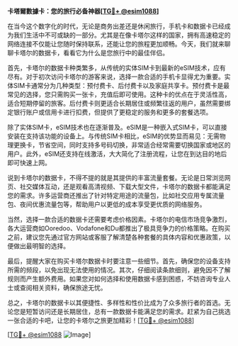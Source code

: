 **卡塔爾數據卡：您的旅行必备神器[[TG💪+ @esim1088](https://t.me/s/esim1088)]**

在当今这个数字化的时代，无论是商务出差还是休闲旅行，手机卡和数据卡已经成为我们生活中不可或缺的一部分。尤其是在像卡塔尔这样的国家，拥有高速稳定的网络连接不仅能让您随时保持联系，还能让您的旅程更加顺畅。今天，我们就来聊聊卡塔尔的数据卡，看看它为什么是您旅行中的最佳伴侣。

首先，卡塔尔的数据卡种类繁多，从传统的实体SIM卡到最新的eSIM技术，应有尽有。对于初次访问卡塔尔的游客来说，选择一款合适的手机卡显得尤为重要。实体SIM卡通常分为几种类型：预付费卡、后付费卡以及家庭共享卡。预付费卡是最常见的选择，您只需购买一张卡，充值后即可使用。这种卡的优点在于灵活性高，适合短期停留的旅客。后付费卡则更适合长期居住或频繁往返的用户，虽然需要绑定银行账户或信用卡进行扣费，但提供了更稳定的服务和更多的套餐选项。

除了实体SIM卡，eSIM技术也在逐渐普及。eSIM是一种嵌入式SIM卡，可以直接安装在支持该功能的设备上。与传统SIM卡相比，eSIM的优势显而易见：无需物理更换卡，节省空间，同时支持多号码切换，非常适合经常需要切换国家或地区的用户。此外，eSIM还支持在线激活，大大简化了注册流程，让您在到达目的地后即可快速上网。

说到卡塔尔的数据卡，不得不提的就是其提供的丰富流量套餐。无论是日常浏览网页、社交媒体互动，还是观看高清视频、下载大型文件，卡塔尔的数据卡都能满足您的需求。许多运营商还推出了针对特定用途的流量包，比如社交应用专属流量包、夜间优惠流量包等，帮助用户以更低的成本享受更优质的网络服务。

当然，选择一款合适的数据卡还需要考虑价格因素。卡塔尔的电信市场竞争激烈，各大运营商如Ooredoo、Vodafone和Du都推出了极具竞争力的价格策略。在购买之前，建议您先通过官方网站或客服了解清楚各种套餐的具体内容和优惠政策，以便做出最明智的选择。

最后，提醒大家在购买卡塔尔数据卡时要注意一些细节。首先，确保您的设备支持所需的频段，以免出现无法使用的情况。其次，仔细阅读条款细则，避免因不了解规则而产生额外费用。如果您对如何选择和使用数据卡感到困惑，不妨咨询专业人士或查阅相关资料，确保旅途无忧。

总之，卡塔尔的数据卡以其便捷性、多样性和性价比成为了众多旅行者的首选。无论您是短暂访问还是长期居住，总有一款数据卡能满足您的需求。赶紧为自己挑选一张合适的卡吧，让您的卡塔尔之旅更加精彩！[[TG💪+ @esim1088](https://t.me/s/esim1088)]

[[TG💪+ @esim1088](https://t.me/s/esim1088) ![Image](https://i.postimg.cc/4NQfJmqS/Snipaste-2025-05-13-00-14-12.png)]
